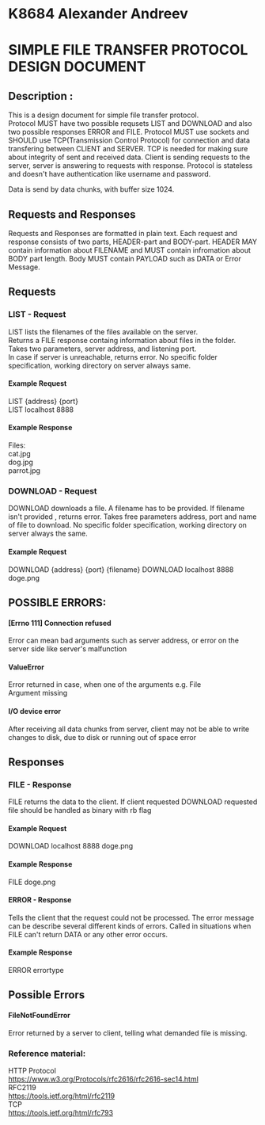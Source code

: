 # K8684 Alexander Andreev
# SIMPLE FILE TRANSFER PROTOCOL DESIGN DOCUMENT
## Description : 

This is a design document for simple file transfer protocol.  
Protocol MUST have two possible requsets LIST and DOWNLOAD and also two possible responses ERROR and FILE. Protocol MUST use sockets and SHOULD use TCP(Transmission Control Protocol) for connection and data transfering between CLIENT and SERVER. TCP is needed for making sure about integrity of sent and received data.  Client is sending requests to the server, server is answering to requests with response. Protocol is stateless and doesn't have authentication like username and password.  
  
Data is send by data chunks, with buffer size 1024.  
  
  
## Requests and Responses  
Requests and Responses are formatted in plain text. Each request and response consists of two parts, HEADER-part and BODY-part. HEADER MAY contain information about FILENAME and MUST contain infromation about BODY part length. Body MUST contain PAYLOAD such as DATA or Error Message.

## Requests  
### LIST - Request  
LIST lists the filenames of the files available on the server.  
Returns a FILE response containg information about files in the folder.  
Takes two parameters, server address, and listening port.  
In case if server is unreachable, returns error. No specific folder specification, working directory on server always same. 

#### Example Request  
LIST {address} {port}  
LIST localhost 8888  
#### Example Response  
Files:  
cat.jpg  
dog.jpg  
parrot.jpg    
  
### DOWNLOAD - Request  
DOWNLOAD downloads a file. A filename has to be provided. If filename isn't provided , returns error. Takes free parameters address, port and name of file to download. No specific folder specification, working directory on server always the same.

#### Example Request
DOWNLOAD {address} {port} {filename}
DOWNLOAD localhost 8888 doge.png

## POSSIBLE ERRORS: 
#### [Errno 111] Connection refused  
Error can mean bad arguments such as server address, or error on   the server side like server's malfunction
#### ValueError
Error returned in case, when one of the arguments e.g. File  
Argument missing
#### I/O device error
After receiving all data chunks from server, client may not be able to  write changes to disk, due to disk or running out of space error

## Responses  
### FILE - Response  
FILE returns the data to the client. If client requested DOWNLOAD  requested file should be handled as binary with rb flag

#### Example Request  
DOWNLOAD localhost 8888 doge.png
  
#### Example Response
FILE doge.png

#### ERROR - Response  
Tells the client that the request could not be processed. The error message can be describe several different kinds of errors. Called in situations when FILE can't return DATA or any other error occurs. 

#### Example Response
ERROR errortype

## Possible Errors
#### FileNotFoundError  
Error returned by a server to client, telling what demanded file is missing.

### Reference material:  
HTTP Protocol  
https://www.w3.org/Protocols/rfc2616/rfc2616-sec14.html  
RFC2119  
https://tools.ietf.org/html/rfc2119  
TCP  
https://tools.ietf.org/html/rfc793
